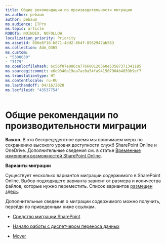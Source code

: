 ```yaml
---
title: Общие рекомендации по производительности миграции
ms.author: pebaum
author: pebaum
ms.audience: ITPro
ms.topic: article
ROBOTS: NOINDEX, NOFOLLOW
localization_priority: Priority
ms.assetid: 686e8f18-b871-4dd2-864f-8562947ab583
ms.collection: Adm_O365
ms.custom:
- "5300030"
- "3179"
ms.openlocfilehash: 6c56f07e986ca776600120560e53587371341185
ms.sourcegitcommit: e6e9340a19ea7ac0a54fa941507904b4859b9ef7
ms.translationtype: HT
ms.contentlocale: ru-RU
ms.lasthandoff: 04/16/2020
ms.locfileid: "43537754"
---
```

# <a name="general-migration-performance-guidance"></a>Общие рекомендации по производительности миграции


**Важно**. В это беспрецедентное время мы принимаем меры по сохранению высокого уровня доступности служб SharePoint Online и OneDrive. Дополнительные сведения см. в статье [Временные изменения возможностей SharePoint Online](https://aka.ms/ODSPAdjustments).

**Варианты миграции**

Существует несколько вариантов миграции содержимого в SharePoint Online. Выбор подходящего варианта зависит от размера и количества файлов, которые нужно переместить. Список вариантов [размещен здесь](https://docs.microsoft.com/sharepointmigration/migrate-to-sharepoint-online).

Дополнительные сведения о миграции содержимого можно получить, перейдя по приведенным ниже ссылкам.

- [Средство миграции SharePoint](https://docs.microsoft.com/sharepointmigration/introducing-the-sharepoint-migration-tool)

- [Начало работы с диспетчером переноса данных](https://docs.microsoft.com/sharepointmigration/mm-get-started)

- [Mover](https://mover.io/)
